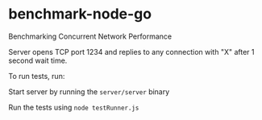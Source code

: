 benchmark-node-go
=================

Benchmarking Concurrent Network Performance

Server opens TCP port 1234 and replies to any connection with "X" after 1 second wait time.

To run tests, run:

Start server by running the `server/server` binary

Run the tests using `node testRunner.js`
